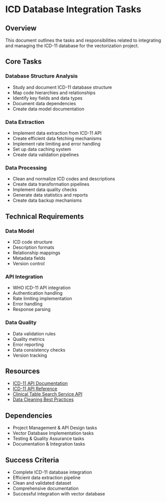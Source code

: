 # ICD Database Integration Tasks

## Overview
This document outlines the tasks and responsibilities related to integrating and managing the ICD-11 database for the vectorization project.

## Core Tasks

### Database Structure Analysis
- Study and document ICD-11 database structure
- Map code hierarchies and relationships
- Identify key fields and data types
- Document data dependencies
- Create data model documentation

### Data Extraction
- Implement data extraction from ICD-11 API
- Create efficient data fetching mechanisms
- Implement rate limiting and error handling
- Set up data caching system
- Create data validation pipelines

### Data Processing
- Clean and normalize ICD codes and descriptions
- Create data transformation pipelines
- Implement data quality checks
- Generate data statistics and reports
- Create data backup mechanisms

## Technical Requirements

### Data Model
- ICD code structure
- Description formats
- Relationship mappings
- Metadata fields
- Version control

### API Integration
- WHO ICD-11 API integration
- Authentication handling
- Rate limiting implementation
- Error handling
- Response parsing

### Data Quality
- Data validation rules
- Quality metrics
- Error reporting
- Data consistency checks
- Version tracking

## Resources
- [ICD-11 API Documentation](https://icd.who.int/docs/icd-api/APIDoc-Version2/)
- [ICD-11 API Reference](https://icd.who.int/icdapi/docs2/APIDoc-Version2/)
- [Clinical Table Search Service API](https://clinicaltables.nlm.nih.gov/apidoc/icd11_codes/v3/doc.html)
- [Data Cleaning Best Practices](https://towardsdatascience.com/the-ultimate-guide-to-data-cleaning-3969843991d4)

## Dependencies
- Project Management & API Design tasks
- Vector Database Implementation tasks
- Testing & Quality Assurance tasks
- Documentation & Integration tasks

## Success Criteria
- Complete ICD-11 database integration
- Efficient data extraction pipeline
- Clean and validated dataset
- Comprehensive documentation
- Successful integration with vector database 